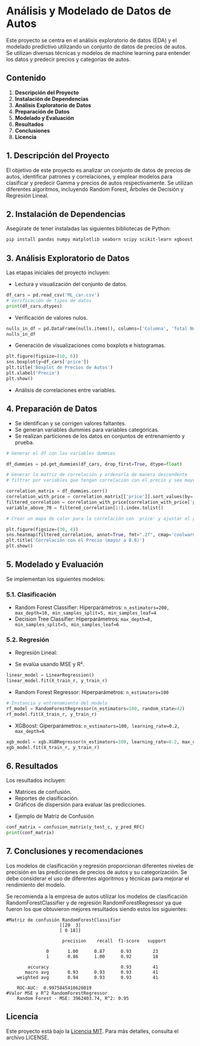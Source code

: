 # Análisis y Modelado de Datos de Autos

Este proyecto se centra en el análisis exploratorio de datos (EDA) y el modelado predictivo utilizando un conjunto de datos de precios de autos. Se utilizan diversas técnicas y modelos de machine learning para entender los datos y predecir precios y categorías de autos.

## Contenido

1. **Descripción del Proyecto**
2. **Instalación de Dependencias**
3. **Análisis Exploratorio de Datos**
4. **Preparación de Datos**
5. **Modelado y Evaluación**
6. **Resultados**
7. **Conclusiones**
8. **Licencia**

## 1. Descripción del Proyecto

El objetivo de este proyecto es analizar un conjunto de datos de precios de autos, identificar patrones y correlaciones, y emplear modelos para clasificar y predecir Gamma y precios de autos respectivamente. Se utilizan diferentes algoritmos, incluyendo Random Forest, Árboles de Decisión y Regresión Lineal.

## 2. Instalación de Dependencias

Asegúrate de tener instaladas las siguientes bibliotecas de Python:

```bash
pip install pandas numpy matplotlib seaborn scipy scikit-learn xgboost
```
## 3. Análisis Exploratorio de Datos
Las etapas iniciales del proyecto incluyen:

* Lectura y visualización del conjunto de datos.
```python
df_cars = pd.read_csv('ML_car.csv')
# Verificación de tipos de datos
print(df_cars.dtypes)
```
* Verificación de valores nulos.
```python
nulls_in_df = pd.DataFrame(nulls.items(), columns=['Columna', 'Total Nulos'])
nulls_in_df
```
* Generación de visualizaciones como boxplots e histogramas.
```python
plt.figure(figsize=(10, 6))
sns.boxplot(y=df_cars['price'])
plt.title('Boxplot de Precios de Autos')
plt.xlabel('Precio')
plt.show()
```
* Análisis de correlaciones entre variables.
## 4. Preparación de Datos
* Se identifican y se corrigen valores faltantes.
* Se generan variables dummies para variables categóricas.
* Se realizan particiones de los datos en conjuntos de entrenamiento y prueba.
```python
# Generar el df con las variables dummies

df_dummies = pd.get_dummies(df_cars, drop_first=True, dtype=float)

# Generar la matriz de correlación y ordenarla de manera descendente 
# filtrar por variables que tengan correlación con el precio y sea mayor al 70%

correlation_matrix = df_dummies.corr()
correlation_with_price = correlation_matrix[['price']].sort_values(by='price', ascending=False)
filtered_correlation = correlation_with_price[correlation_with_price['price'].abs() > 0.7]
variable_above_70 = filtered_correlation[1:].index.tolist()

# Crear un mapa de calor para la correlación con 'price' y ajustar el grosor de la barra de color

plt.figure(figsize=(30, 4))
sns.heatmap(filtered_correlation, annot=True, fmt=".2f", cmap='coolwarm', square=True, linewidths=0.5, cbar_kws={'shrink': 0.5}, vmin=0.3, vmax=1)  # Ajustar el tamaño de la barra de color
plt.title('Correlación con el Precio (mayor a 0.6)')
plt.show()
```
## 5. Modelado y Evaluación
Se implementan los siguientes modelos:

### 5.1. Clasificación
* Random Forest Classifier:
Hiperparámetros: `n_estimators=200, max_depth=10, min_samples_split=5, min_samples_leaf=4`
* Decision Tree Classifier:
Hiperparámetros: `max_depth=8, min_samples_split=5, min_samples_leaf=6`
### 5.2. Regresión
* Regresión Lineal:
- Se evalúa usando MSE y R².
```python
linear_model = LinearRegression()
linear_model.fit(X_train_r, y_train_r)
```
* Random Forest Regressor:
Hiperparámetros: `n_estimators=100`
```python
# Instancia y entrenamiento del modelo
rf_model = RandomForestRegressor(n_estimators=100, random_state=42)
rf_model.fit(X_train_r, y_train_r)
```
* XGBoost:
Giperparámetros: `n_estimators=100, learning_rate=0.2, max_depth=6`
```python
xgb_model = xgb.XGBRegressor(n_estimators=100, learning_rate=0.2, max_depth=6, random_state = 42)
xgb_model.fit(X_train_r, y_train_r)
```
## 6. Resultados
Los resultados incluyen:

* Matrices de confusión.
* Reportes de clasificación.
* Gráficos de dispersión para evaluar las predicciones.
- Ejemplo de Matriz de Confusión
```python
conf_matrix = confusion_matrix(y_test_c, y_pred_RFC)
print(conf_matrix)
```
## 7. Conclusiones y recomendaciones
Los modelos de clasificación y regresión proporcionan diferentes niveles de precisión en las predicciones de precios de autos y su categorización. Se debe considerar el uso de diferentes algoritmos y técnicas para mejorar el rendimiento del modelo.

Se recomienda a la empresa de autos utilizar los modelos de clasificación RandomForestClassifier y de regresión RandomForestRegressor ya que fueron los que obtuvieron mejores resultados siendo estos los siguientes:

    #Matriz de confusión RandomForestClassifier
                        [[20  3]
                        [ 0 18]]

                         precision    recall  f1-score   support

                   0       1.00      0.87      0.93        23
                   1       0.86      1.00      0.92        18

            accuracy                           0.93        41
           macro avg       0.93      0.93      0.93        41
        weighted avg       0.94      0.93      0.93        41

        ROC-AUC:  0.9975845410628019
    #Valor MSE y R^2 RandomForestRegressor
        Random Forest - MSE: 3962403.74, R^2: 0.95

## Licencia
Este proyecto está bajo la [Licencia MIT](LICENSE). Para más detalles, consulta el archivo LICENSE.

